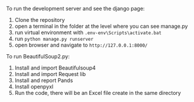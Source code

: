 
To run the development server and see the django page:
1. Clone the repository
2. open a terminal in the folder at the level where you can see manage.py
3. run virtual environment with `.env-env\Scripts\activate.bat`
4. run `python manage.py runserver`
5. open browser and navigate to `http://127.0.0.1:8000/`

To run BeautifulSoup2.py:
1. Install and import Beautifulsoup4
2. Install and import Request lib
3. Install and report Pands
4. Install openpyxl 
5. Run the code, there will be an Excel file create in the same directory 
